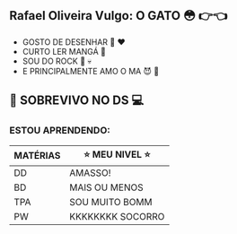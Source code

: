 ## Rafael Oliveira Vulgo: O GATO :flushed: :point_right::point_left:
 + GOSTO DE DESENHAR :art: :heart:
 + CURTO LER MANGÁ :closed_book:
 + SOU DO ROCK :metal: :skull:
 + E PRINCIPALMENTE AMO O MA :smiling_imp: :blossom:
   
 ## :raised_hands: SOBREVIVO NO DS :computer:
### ESTOU APRENDENDO: 
| MATÉRIAS|:star: MEU NIVEL :star:|
| ------ | ----------- |
| DD | AMASSO! |
| BD | MAIS OU MENOS |
| TPA| SOU MUITO BOMM |
| PW | KKKKKKKK SOCORRO |





